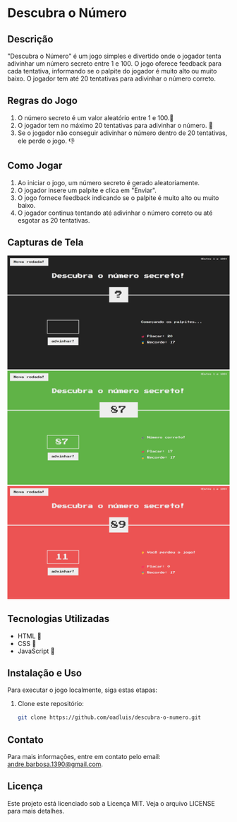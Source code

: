 # Descubra o Número

## Descrição

"Descubra o Número" é um jogo simples e divertido onde o jogador tenta adivinhar um número secreto entre 1 e 100. O jogo oferece feedback para cada tentativa, informando se o palpite do jogador é muito alto ou muito baixo. O jogador tem até 20 tentativas para adivinhar o número correto.

## Regras do Jogo

1. O número secreto é um valor aleatório entre 1 e 100.💯
2. O jogador tem no máximo 20 tentativas para adivinhar o número. 😬
3. Se o jogador não conseguir adivinhar o número dentro de 20 tentativas, ele perde o jogo. 👎

## Como Jogar

1. Ao iniciar o jogo, um número secreto é gerado aleatoriamente.
2. O jogador insere um palpite e clica em "Enviar".
3. O jogo fornece feedback indicando se o palpite é muito alto ou muito baixo.
4. O jogador continua tentando até adivinhar o número correto ou até esgotar as 20 tentativas.

## Capturas de Tela

![Tela Inicial](images/guessMyNumberStart.png)
![Feedback do Palpite](images/guessMyNumberCorrect.png)
![Feedback do Palpite](images/guessMyNumberLose.png)

## Tecnologias Utilizadas

- HTML 🩻
- CSS 🎨
- JavaScript 💪

## Instalação e Uso

Para executar o jogo localmente, siga estas etapas:

1. Clone este repositório:
   ```sh
   git clone https://github.com/oadluis/descubra-o-numero.git

## Contato

Para mais informações, entre em contato pelo email: andre.barbosa.1390@gmail.com.

## Licença

Este projeto está licenciado sob a Licença MIT. Veja o arquivo LICENSE para mais detalhes.

